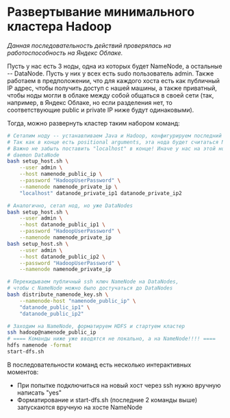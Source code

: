 # Развертывание минимального кластера Hadoop

*Данная последовательность действий проверялась на работоспособность на Яндекс Облаке.*

Пусть у нас есть 3 ноды, одна из которых будет NameNode, а остальные -- DataNode.
Пусть у них у всех есть sudo пользователь admin.
Также работаем в предположении, что для каждого хоста есть как публичный IP адрес, чтобы получить доступ с нашей машины,
а также приватный, чтобы ноды могли в облаке между собой общаться в своей сети (так, например, в Яндекс Облаке, но
если разделения нет, то соответствующие public и private IP ниже будут одинаковыми).

Тогда, можно развернуть кластер таким набором команд:
```bash
# Сетапим ноду -- устанавливаем Java и Hadoop, конфигурируем последний
# Так как в конце есть positional arguments, эта нода будет считаться NameNode
# Важно не забыть поставить "localhost" в конце! Иначе у нас на этой ноде не будет запущен
# daemon DataNode
bash setup_host.sh \
    --user admin \
    --host namenode_public_ip \
    --password "HadoopUserPassword" \
    --namenode namenode_private_ip \
    "localhost" datanode_private_ip1 datanode_private_ip2

# Аналогично, сетап нод, но уже DataNodes
bash setup_host.sh \
    --user admin \
    --host datanode_public_ip1 \
    --password "HadoopUserPassword" \
    --namenode namenode_private_ip
bash setup_host.sh \
    --user admin \
    --host datanode_public_ip2 \
    --password "HadoopUserPassword" \
    --namenode namenode_private_ip

# Перекидываем публичный ssh ключ NameNode на DataNodes,
# чтобы с NameNode можно было достучаться до DataNodes
bash distribute_namenode_key.sh \
    --namenode-host "namenode_public_ip" \
    "datanode_public_ip1" \
    "datanode_public_ip2"

# Заходим на NameNode, форматируем HDFS и стартуем кластер
ssh hadoop@namenode_public_ip
# ==== Команды ниже уже вводятся не локально, а на NameNode!!!! ====
hdfs namenode -format
start-dfs.sh
```

В последовательности команд есть несколько интерактивных моментов:
- При попытке подключиться на новый хост через ssh нужно вручную написать "yes"
- Форматирование и start-dfs.sh (последние 2 команды выше) запускаются вручную на хосте NameNode
